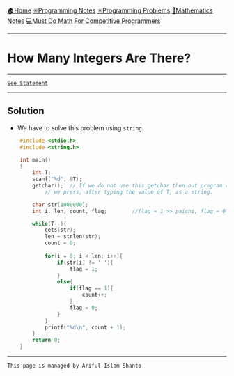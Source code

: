 [🏠Home](https://shanto-swe029.github.io/)
[✳️Programming Notes](https://shanto-swe029.github.io/programmingnotes)
[✴️Programming Problems](https://shanto-swe029.github.io/programmingproblems)
[🔢Mathematics Notes](https://shanto-swe029.github.io/mathematicsnotes)
[💻Must Do Math For Competitive Programmers](https://shanto-swe029.github.io/must-do-math-cp/home)

***

# How Many Integers Are There?

***

[`See Statement`](https://shanto-swe029.github.io/programmingproblem/howmanyintegers/statement)

***

## Solution

- We have to solve this problem using `string`.

```c
	#include <stdio.h>
	#include <string.h>

	int main()
	{
    	int T;
    	scanf("%d", &T);
    	getchar();	// If we do not use this getchar then out program will scan the enter 
			// we press, after typing the value of T, as a string.

    	char str[1000000];
    	int i, len, count, flag; 		//flag = 1 >> paichi, flag = 0 >> pai nai

    	while(T--){
        	gets(str);
        	len = strlen(str);
        	count = 0;
        
        	for(i = 0; i < len; i++){
            	if(str[i] != ' '){
                	flag = 1;
            	}
            	else{
                	if(flag == 1){
                    	count++;
                	}
                	flag = 0;
            	}
        	}
        	printf("%d\n", count + 1);
    	}
    	return 0;
	}
```

***

`This page is managed by Ariful Islam Shanto`
